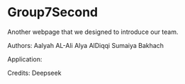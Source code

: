 # Group7Second
Another webpage that we designed to introduce our team.

Authors:
  Aalyah AL-Ali
  Alya AlDiqqi
  Sumaiya Bakhach

Application: 

Credits:
  Deepseek
